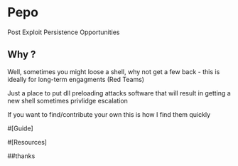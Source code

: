 # Pepo
Post Exploit Persistence Opportunities 


## Why ?
Well, sometimes you might loose a shell, why not get a few back - this is ideally for long-term engagments (Red Teams) 

Just a place to put dll preloading attacks software that will result in getting a new shell sometimes privlidge escalation

If you want to find/contribute your own this is how I find them quickly 

#[Guide]

#[Resources]

##thanks
